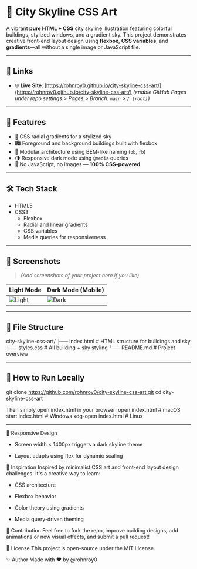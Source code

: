 # 🌆 City Skyline CSS Art

A vibrant **pure HTML + CSS** city skyline illustration featuring colorful buildings, stylized windows, and a gradient sky. This project demonstrates creative front-end layout design using **flexbox**, **CSS variables**, and **gradients**—all without a single image or JavaScript file.

---

## 🔗 Links

- 🌐 **Live Site**: [https://rohnroy0.github.io/city-skyline-css-art/](https://rohnroy0.github.io/city-skyline-css-art/) *(enable GitHub Pages under repo settings > Pages > Branch: `main` > `/ (root)`)*

---

## 🌟 Features

- 🎨 CSS radial gradients for a stylized sky
- 🏙 Foreground and background buildings built with flexbox
- 🧩 Modular architecture using BEM-like naming (`bb`, `fb`)
- 🌗 Responsive dark mode using `@media` queries
- 🚫 No JavaScript, no images — **100% CSS-powered**

---

## 🛠️ Tech Stack

- HTML5
- CSS3
  - Flexbox
  - Radial and linear gradients
  - CSS variables
  - Media queries for responsiveness

---

## 📸 Screenshots

> *(Add screenshots of your project here if you like)*

| Light Mode | Dark Mode (Mobile) |
|------------|--------------------|
| ![Light](screenshot-light.png) | ![Dark](screenshot-dark.png) |

---

## 🧾 File Structure

city-skyline-css-art/
├── index.html # HTML structure for buildings and sky
├── styles.css # All building + sky styling
└── README.md # Project overview


---

## 🚀 How to Run Locally

  
git clone https://github.com/rohnroy0/city-skyline-css-art.git
cd city-skyline-css-art

Then simply open index.html in your browser:
open index.html    # macOS
start index.html   # Windows
xdg-open index.html # Linux

---

📱 Responsive Design
  - Screen width < 1400px triggers a dark skyline theme

  - Layout adapts using flex for dynamic scaling

🧠 Inspiration
Inspired by minimalist CSS art and front-end layout design challenges. It's a creative way to learn:

 - CSS architecture

 - Flexbox behavior

 - Color theory using gradients

 - Media query-driven theming

🙌 Contribution
Feel free to fork the repo, improve building designs, add animations or new visual effects, and submit a pull request!

📄 License
This project is open-source under the MIT License.

✨ Author
Made with ❤️ by @rohnroy0
